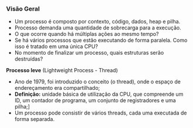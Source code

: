 
### Visão Geral

- Um processo é composto por contexto, código, dados, heap e pilha.
- Processo demanda uma quantidade de sobrecarga para a execução.
- O que ocorre quando há múltiplas ações ao mesmo tempo?
- Se há vários processos que estão executando de forma paralela. Como isso é tratado em uma única CPU?
- No momento de finalizar um processo, quais estruturas serão destruídas?

**Processo leve** (Lightweight Process - Thread)

- Ano de 1979, foi introduzido o conceito (o thread), onde o espaço de endereçamento era compartilhado;
- **Definição:** unidade básica de utilização da CPU, que compreende um ID, um contador de programa, um conjunto de registradores e uma pilha;]
- Um processo pode consistir de vários threads, cada uma executada de forma separada.
